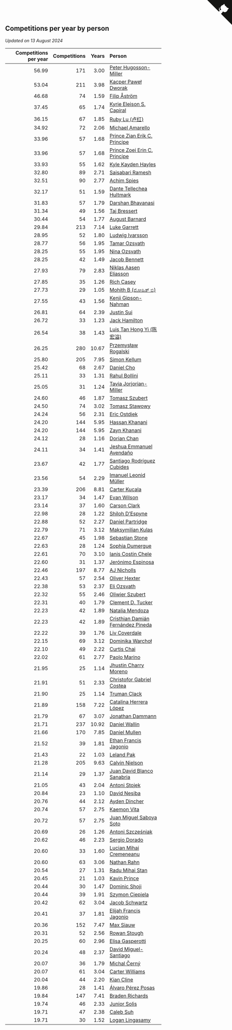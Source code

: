 ## Competitions per year by person

*Updated on 13 August 2024*

| Competitions per year | Competitions | Years | Person |
| ---: | ---: | ---: | :--- |
| 56.99 | 171 | 3.00 | [Peter Hugosson-Miller](https://www.worldcubeassociation.org/persons/2021HUGO01) |
| 53.04 | 211 | 3.98 | [Kacper Paweł Dworak](https://www.worldcubeassociation.org/persons/2020DWOR01) |
| 46.68 | 74 | 1.59 | [Filip Åström](https://www.worldcubeassociation.org/persons/2023ASTR01) |
| 37.45 | 65 | 1.74 | [Kyrie Eleison S. Capiral](https://www.worldcubeassociation.org/persons/2022CAPI02) |
| 36.15 | 67 | 1.85 | [Ruby Lu (卢红)](https://www.worldcubeassociation.org/persons/2022LURU01) |
| 34.92 | 72 | 2.06 | [Michael Amarello](https://www.worldcubeassociation.org/persons/2022AMAR09) |
| 33.96 | 57 | 1.68 | [Prince Zian Erik C. Principe](https://www.worldcubeassociation.org/persons/2022PRIN08) |
| 33.96 | 57 | 1.68 | [Prince Zoei Erin C. Principe](https://www.worldcubeassociation.org/persons/2022PRIN09) |
| 33.93 | 55 | 1.62 | [Kyle Kayden Hayles](https://www.worldcubeassociation.org/persons/2022HAYL02) |
| 32.80 | 89 | 2.71 | [Saisabari Ramesh](https://www.worldcubeassociation.org/persons/2021RAME01) |
| 32.51 | 90 | 2.77 | [Achim Spies](https://www.worldcubeassociation.org/persons/2021SPIE01) |
| 32.17 | 51 | 1.59 | [Dante Tellechea Hultmark](https://www.worldcubeassociation.org/persons/2023HULT01) |
| 31.83 | 57 | 1.79 | [Darshan Bhavanasi](https://www.worldcubeassociation.org/persons/2022BHAV01) |
| 31.34 | 49 | 1.56 | [Taj Bressert](https://www.worldcubeassociation.org/persons/2023BRES01) |
| 30.44 | 54 | 1.77 | [August Barnard](https://www.worldcubeassociation.org/persons/2022BARN21) |
| 29.84 | 213 | 7.14 | [Luke Garrett](https://www.worldcubeassociation.org/persons/2017GARR05) |
| 28.95 | 52 | 1.80 | [Ludwig Ivarsson](https://www.worldcubeassociation.org/persons/2022IVAR01) |
| 28.77 | 56 | 1.95 | [Tamar Ozsvath](https://www.worldcubeassociation.org/persons/2022OZSV04) |
| 28.25 | 55 | 1.95 | [Nina Ozsvath](https://www.worldcubeassociation.org/persons/2022OZSV03) |
| 28.25 | 42 | 1.49 | [Jacob Bennett](https://www.worldcubeassociation.org/persons/2023BENN04) |
| 27.93 | 79 | 2.83 | [Niklas Aasen Eliasson](https://www.worldcubeassociation.org/persons/2021ELIA01) |
| 27.85 | 35 | 1.26 | [Rich Casey](https://www.worldcubeassociation.org/persons/2023CASE06) |
| 27.73 | 29 | 1.05 | [Mohith B (ಮೋಹಿತ್ ಬಿ)](https://www.worldcubeassociation.org/persons/2023BMOH01) |
| 27.55 | 43 | 1.56 | [Kenji Gipson-Nahman](https://www.worldcubeassociation.org/persons/2023GIPS01) |
| 26.81 | 64 | 2.39 | [Justin Sui](https://www.worldcubeassociation.org/persons/2022SUIJ01) |
| 26.72 | 33 | 1.23 | [Jack Hamilton](https://www.worldcubeassociation.org/persons/2023HAMI08) |
| 26.54 | 38 | 1.43 | [Luis Tan Hong Yi (陈宏溢)](https://www.worldcubeassociation.org/persons/2023YILU01) |
| 26.25 | 280 | 10.67 | [Przemysław Rogalski](https://www.worldcubeassociation.org/persons/2013ROGA02) |
| 25.80 | 205 | 7.95 | [Simon Kellum](https://www.worldcubeassociation.org/persons/2016KELL12) |
| 25.42 | 68 | 2.67 | [Daniel Cho](https://www.worldcubeassociation.org/persons/2021CHOD01) |
| 25.11 | 33 | 1.31 | [Rahul Bollini](https://www.worldcubeassociation.org/persons/2023BOLL01) |
| 25.05 | 31 | 1.24 | [Tavia Jorjorian-Miller](https://www.worldcubeassociation.org/persons/2023JORJ01) |
| 24.60 | 46 | 1.87 | [Tomasz Szubert](https://www.worldcubeassociation.org/persons/2022SZUB02) |
| 24.50 | 74 | 3.02 | [Tomasz Stawowy](https://www.worldcubeassociation.org/persons/2021STAW01) |
| 24.24 | 56 | 2.31 | [Eric Ostdiek](https://www.worldcubeassociation.org/persons/2022OSTD01) |
| 24.20 | 144 | 5.95 | [Hassan Khanani](https://www.worldcubeassociation.org/persons/2018KHAN26) |
| 24.20 | 144 | 5.95 | [Zayn Khanani](https://www.worldcubeassociation.org/persons/2018KHAN28) |
| 24.12 | 28 | 1.16 | [Dorian Chan](https://www.worldcubeassociation.org/persons/2023DORI01) |
| 24.11 | 34 | 1.41 | [Jeshua Emmanuel Avendaño](https://www.worldcubeassociation.org/persons/2023AVEN01) |
| 23.67 | 42 | 1.77 | [Santiago Rodríguez Cubides](https://www.worldcubeassociation.org/persons/2022CUBI01) |
| 23.56 | 54 | 2.29 | [Imanuel Leonid Müller](https://www.worldcubeassociation.org/persons/2022MULL02) |
| 23.39 | 206 | 8.81 | [Carter Kucala](https://www.worldcubeassociation.org/persons/2015KUCA01) |
| 23.17 | 34 | 1.47 | [Evan Wilson](https://www.worldcubeassociation.org/persons/2023WILS11) |
| 23.14 | 37 | 1.60 | [Carson Clark](https://www.worldcubeassociation.org/persons/2023CLAR02) |
| 22.98 | 28 | 1.22 | [Shiloh D’Espyne](https://www.worldcubeassociation.org/persons/2023DESP01) |
| 22.88 | 52 | 2.27 | [Daniel Partridge](https://www.worldcubeassociation.org/persons/2022PART02) |
| 22.79 | 71 | 3.12 | [Maksymilian Kulas](https://www.worldcubeassociation.org/persons/2021KULA02) |
| 22.67 | 45 | 1.98 | [Sebastian Stone](https://www.worldcubeassociation.org/persons/2022STON09) |
| 22.63 | 28 | 1.24 | [Sophia Dumergue](https://www.worldcubeassociation.org/persons/2023DUME02) |
| 22.61 | 70 | 3.10 | [Ianis Costin Chele](https://www.worldcubeassociation.org/persons/2021CHEL01) |
| 22.60 | 31 | 1.37 | [Jerónimo Espinosa](https://www.worldcubeassociation.org/persons/2023ESPI07) |
| 22.46 | 197 | 8.77 | [AJ Nicholls](https://www.worldcubeassociation.org/persons/2015NICH04) |
| 22.43 | 57 | 2.54 | [Oliver Hexter](https://www.worldcubeassociation.org/persons/2022HEXT01) |
| 22.38 | 53 | 2.37 | [Eli Ozsvath](https://www.worldcubeassociation.org/persons/2022OZSV01) |
| 22.32 | 55 | 2.46 | [Oliwier Szubert](https://www.worldcubeassociation.org/persons/2022SZUB01) |
| 22.31 | 40 | 1.79 | [Clement D. Tucker](https://www.worldcubeassociation.org/persons/2022TUCK09) |
| 22.23 | 42 | 1.89 | [Natalia Mendoza](https://www.worldcubeassociation.org/persons/2022MEND24) |
| 22.23 | 42 | 1.89 | [Cristhian Damián Fernández Pineda](https://www.worldcubeassociation.org/persons/2022PINE05) |
| 22.22 | 39 | 1.76 | [Liv Coverdale](https://www.worldcubeassociation.org/persons/2022COVE02) |
| 22.15 | 69 | 3.12 | [Dominika Warchoł](https://www.worldcubeassociation.org/persons/2021WARC01) |
| 22.10 | 49 | 2.22 | [Curtis Chai](https://www.worldcubeassociation.org/persons/2022CHAI02) |
| 22.02 | 61 | 2.77 | [Paolo Marino](https://www.worldcubeassociation.org/persons/2021MARI04) |
| 21.95 | 25 | 1.14 | [Jhustin Charry Moreno](https://www.worldcubeassociation.org/persons/2023MORE20) |
| 21.91 | 51 | 2.33 | [Christofor Gabriel Costea](https://www.worldcubeassociation.org/persons/2022COST03) |
| 21.90 | 25 | 1.14 | [Truman Clack](https://www.worldcubeassociation.org/persons/2023CLAC02) |
| 21.89 | 158 | 7.22 | [Catalina Herrera López](https://www.worldcubeassociation.org/persons/2017LOPE31) |
| 21.79 | 67 | 3.07 | [Jonathan Dammann](https://www.worldcubeassociation.org/persons/2021DAMM01) |
| 21.71 | 237 | 10.92 | [Daniel Wallin](https://www.worldcubeassociation.org/persons/2013WALL03) |
| 21.66 | 170 | 7.85 | [Daniel Mullen](https://www.worldcubeassociation.org/persons/2016MULL04) |
| 21.52 | 39 | 1.81 | [Ethan Francis Jagonio](https://www.worldcubeassociation.org/persons/2022JAGO03) |
| 21.43 | 22 | 1.03 | [Leland Pak](https://www.worldcubeassociation.org/persons/2023PAKL02) |
| 21.28 | 205 | 9.63 | [Calvin Nielson](https://www.worldcubeassociation.org/persons/2014NIEL03) |
| 21.14 | 29 | 1.37 | [Juan David Blanco Sanabria](https://www.worldcubeassociation.org/persons/2023SANA04) |
| 21.05 | 43 | 2.04 | [Antoni Stojek](https://www.worldcubeassociation.org/persons/2022STOJ03) |
| 20.84 | 23 | 1.10 | [David Nesiba](https://www.worldcubeassociation.org/persons/2023NESI01) |
| 20.76 | 44 | 2.12 | [Ayden Dincher](https://www.worldcubeassociation.org/persons/2022DINC01) |
| 20.74 | 57 | 2.75 | [Kaemon Vita](https://www.worldcubeassociation.org/persons/2021VITA01) |
| 20.72 | 57 | 2.75 | [Juan Miguel Saboya Soto](https://www.worldcubeassociation.org/persons/2021SOTO01) |
| 20.69 | 26 | 1.26 | [Antoni Szcześniak](https://www.worldcubeassociation.org/persons/2023SZCZ04) |
| 20.62 | 46 | 2.23 | [Sergio Dorado](https://www.worldcubeassociation.org/persons/2022CORR05) |
| 20.60 | 33 | 1.60 | [Lucian Mihai Cremeneanu](https://www.worldcubeassociation.org/persons/2023CREM01) |
| 20.60 | 63 | 3.06 | [Nathan Rahn](https://www.worldcubeassociation.org/persons/2021RAHN01) |
| 20.54 | 27 | 1.31 | [Radu Mihai Stan](https://www.worldcubeassociation.org/persons/2023STAN09) |
| 20.45 | 21 | 1.03 | [Kavin Prince](https://www.worldcubeassociation.org/persons/2023PRIN02) |
| 20.44 | 30 | 1.47 | [Dominic Shoji](https://www.worldcubeassociation.org/persons/2023SHOJ01) |
| 20.44 | 39 | 1.91 | [Szymon Ciepiela](https://www.worldcubeassociation.org/persons/2022CIEP01) |
| 20.42 | 62 | 3.04 | [Jacob Schwartz](https://www.worldcubeassociation.org/persons/2021SCHW01) |
| 20.41 | 37 | 1.81 | [Elijah Francis Jagonio](https://www.worldcubeassociation.org/persons/2022JAGO02) |
| 20.36 | 152 | 7.47 | [Max Siauw](https://www.worldcubeassociation.org/persons/2017SIAU02) |
| 20.31 | 52 | 2.56 | [Rowan Stough](https://www.worldcubeassociation.org/persons/2022STOU01) |
| 20.25 | 60 | 2.96 | [Elisa Gasperotti](https://www.worldcubeassociation.org/persons/2021GASP01) |
| 20.24 | 48 | 2.37 | [David Miguel-Santiago](https://www.worldcubeassociation.org/persons/2022MIGU02) |
| 20.07 | 36 | 1.79 | [Michal Černý](https://www.worldcubeassociation.org/persons/2022CERN03) |
| 20.07 | 61 | 3.04 | [Carter Williams](https://www.worldcubeassociation.org/persons/2021WILL06) |
| 20.04 | 44 | 2.20 | [Kian Cline](https://www.worldcubeassociation.org/persons/2022CLIN01) |
| 19.86 | 28 | 1.41 | [Álvaro Pérez Posas](https://www.worldcubeassociation.org/persons/2023POSA01) |
| 19.84 | 147 | 7.41 | [Braden Richards](https://www.worldcubeassociation.org/persons/2017RICH02) |
| 19.74 | 46 | 2.33 | [Junior Solis](https://www.worldcubeassociation.org/persons/2022SOLI03) |
| 19.71 | 47 | 2.38 | [Caleb Suh](https://www.worldcubeassociation.org/persons/2022SUHC01) |
| 19.71 | 30 | 1.52 | [Logan Lingasamy](https://www.worldcubeassociation.org/persons/2023LING02) |


<a href="https://github.com/jonatanklosko/wca_statistics" class="github-corner" aria-label="View source on Github"><svg width="80" height="80" viewBox="0 0 250 250" style="fill:#151513; color:#fff; position: absolute; top: 0; border: 0; right: 0;" aria-hidden="true"><path d="M0,0 L115,115 L130,115 L142,142 L250,250 L250,0 Z"></path><path d="M128.3,109.0 C113.8,99.7 119.0,89.6 119.0,89.6 C122.0,82.7 120.5,78.6 120.5,78.6 C119.2,72.0 123.4,76.3 123.4,76.3 C127.3,80.9 125.5,87.3 125.5,87.3 C122.9,97.6 130.6,101.9 134.4,103.2" fill="currentColor" style="transform-origin: 130px 106px;" class="octo-arm"></path><path d="M115.0,115.0 C114.9,115.1 118.7,116.5 119.8,115.4 L133.7,101.6 C136.9,99.2 139.9,98.4 142.2,98.6 C133.8,88.0 127.5,74.4 143.8,58.0 C148.5,53.4 154.0,51.2 159.7,51.0 C160.3,49.4 163.2,43.6 171.4,40.1 C171.4,40.1 176.1,42.5 178.8,56.2 C183.1,58.6 187.2,61.8 190.9,65.4 C194.5,69.0 197.7,73.2 200.1,77.6 C213.8,80.2 216.3,84.9 216.3,84.9 C212.7,93.1 206.9,96.0 205.4,96.6 C205.1,102.4 203.0,107.8 198.3,112.5 C181.9,128.9 168.3,122.5 157.7,114.1 C157.9,116.9 156.7,120.9 152.7,124.9 L141.0,136.5 C139.8,137.7 141.6,141.9 141.8,141.8 Z" fill="currentColor" class="octo-body"></path></svg></a><style>.github-corner:hover .octo-arm{animation:octocat-wave 560ms ease-in-out}@keyframes octocat-wave{0%,100%{transform:rotate(0)}20%,60%{transform:rotate(-25deg)}40%,80%{transform:rotate(10deg)}}@media (max-width:500px){.github-corner:hover .octo-arm{animation:none}.github-corner .octo-arm{animation:octocat-wave 560ms ease-in-out}}</style>
